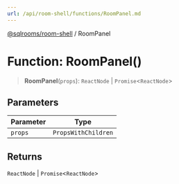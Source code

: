 ```yaml
---
url: /api/room-shell/functions/RoomPanel.md
---
```

[@sqlrooms/room-shell](../index.md) / RoomPanel

# Function: RoomPanel()

> **RoomPanel**(`props`): `ReactNode` | `Promise`<`ReactNode`>

## Parameters

| Parameter | Type |
| ------ | ------ |
| `props` | `PropsWithChildren` |

## Returns

`ReactNode` | `Promise`<`ReactNode`>
